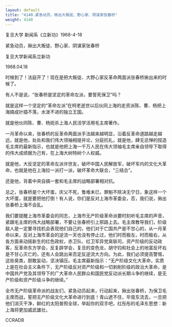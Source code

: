 ```yaml
---
layout: default
title: "4140.紧急动员，揪出大叛徒、野心家、阴谋家张春桥"
weight: 4140
---
```


复旦大学 新闻系《立新功》1968-4-18

紧急动员，揪出大叛徒、野心家、阴谋家张春桥

复旦大学新闻系立新功

1968.04.18

时候到了！法庭开了！现在是把大叛徒、大野心家反革命两面派张春桥揪出来的时候了。

有人不是说，“张春桥是坚定的革命左派，要誓死保卫”吗？

就是这样一个坚定的“革命左派”在柯老逝世以后伙同上海的走资派陈、曹、杨把上海搞成针插不落，水泼不进的独立王国。

就是他伙同陈、曹、杨扼杀上海人民活学活用毛主席著作。

一月革命以来，张春桥的反革命两面派手法越来越明显，沿着反革命道路越走越远，就是他，处处和我们伟大领袖相提并论，分庭抗礼，就是他，肆无忌惮的捏造毛主席的最新指示，也就是他把上海一千万人民在伟大领袖毛主席亲自领导下取得的伟大成绩据为己有，在上海大树特树个人权威。

就是他，大反坚定的革命左派许世友，破坏中国人民解放军，破坏军内的文化大革命，也就是他在上海拉一派打一派，破坏革命大联合，“三结合”。

还是他，背着中央自搞一套和毛主席的战略部署相对抗。

总之，张春桥是个大坏蛋，庆父不死，鲁难未已，罪魁不除决无宁日，象这样一个大坏蛋，就是要把他打倒！有人说，你们是反对上海市革委会，否，我们说，揪出张春桥上海不会乱。

我们要提醒上海市革委会的同志，上海市无产阶级革命派要时刻听毛主席的声音，紧跟毛主席的伟大战略部署，不要让张春桥引上邪路上去。毛主席教导我们，阶级敌人是一定要寻找机会表现他们自己的，他们对于亡国共产是不甘心的，从一月革命以来，反对上海市革会的逆流一天也没有停止过，他们时而极左，时而极右，从各方面来动摇新生的红色政权，赤卫队、红卫军异党臭联司，资产阶级的反动政客，反革命东方学会，反复辟学会，复旦的变色龙，胡守钧和社会上的地富反坏右是不甘心灭亡的，还有人会跳出来否定反逆流大方向。为此，我们必须提高警惕，这些臭类，胆敢妄动，坚决镇压。毛主席最新指示：“无产阶级文化大革命，实质上是在社会主义条件下，无产阶级反对资产阶级和一切剥削阶级的政治大革命，是中国共产党及其领导下的广大革命人民群众和国民党反动派长期斗争的继续，是无产阶级和资产阶级斗争的继续。”

全市无产阶级革命派的战友们，紧急动员起来，行动起来，揪出张春桥，为保卫毛主席而战，誓把无产阶级文化大革命进行到底！青山遮不住，毕竟东流去，一旦把他们消灭干净，鲜红的太阳普照全球，举起你的双手吧，红彤彤的毛泽东思想：新上海将更加威武雄壮。

CCRADB

